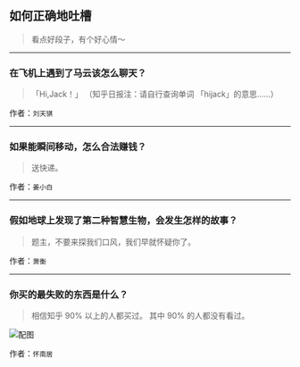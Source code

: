 ## 如何正确地吐槽

> 看点好段子，有个好心情～


 
---

### 在飞机上遇到了马云该怎么聊天？

> 「Hi,Jack！」
> （知乎日报注：请自行查询单词 「hijack」的意思……）


作者：`刘天骐`

---

### 如果能瞬间移动，怎么合法赚钱？

> 送快递。


作者：`姜小白`

---

### 假如地球上发现了第二种智慧生物，会发生怎样的故事？

> 题主，不要来探我们口风，我们早就怀疑你了。


作者：`萧衡`

---

### 你买的最失败的东西是什么？

> 相信知乎 90% 以上的人都买过。
> 其中 90% 的人都没有看过。



![配图](http://pic1.zhimg.com/70/b759c07de0f70313c7155d30695a1910_b.jpg)


作者：`怀南居`